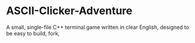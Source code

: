 # ASCII-Clicker-Adventure
A small, single-file C++ terminal game written in clear English, designed to be easy to build, fork,
